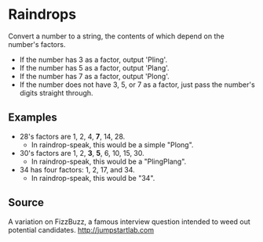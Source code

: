 # Raindrops

Convert a number to a string, the contents of which depend on the number's factors.

* If the number has 3 as a factor, output 'Pling'.
* If the number has 5 as a factor, output 'Plang'.
* If the number has 7 as a factor, output 'Plong'.
* If the number does not have 3, 5, or 7 as a factor, just pass the number's digits straight through.

## Examples

* 28's factors are 1, 2, 4, **7**, 14, 28.
  * In raindrop-speak, this would be a simple "Plong".
* 30's factors are 1, 2, **3**, **5**, 6, 10, 15, 30.
  * In raindrop-speak, this would be a "PlingPlang".
* 34 has four factors: 1, 2, 17, and 34.
  * In raindrop-speak, this would be "34".

## Source

A variation on FizzBuzz, a famous interview question intended to weed out potential candidates. http://jumpstartlab.com
